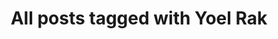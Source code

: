 ---
layout: tag
title: "All posts tagged with Yoel Rak"
permalink: /weblog/tags/yoel-rak/
taxonomy: Yoel Rak
---